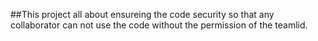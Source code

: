 ##This project all about ensureing the code security so that any collaborator can not use the code without the permission of the teamlid.